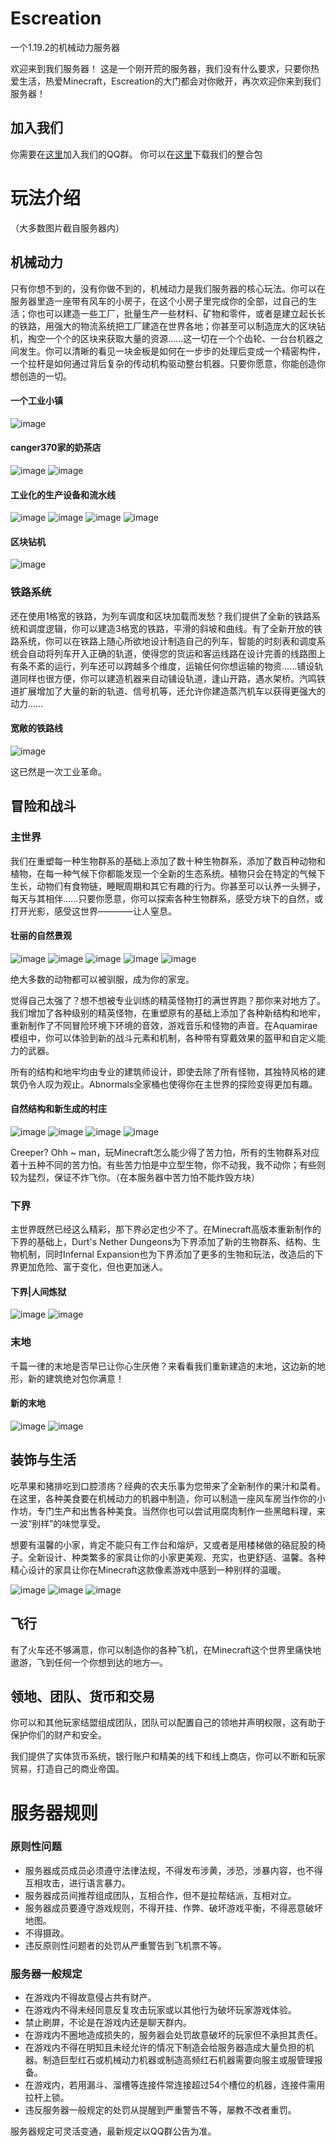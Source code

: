 # Escreation
一个1.19.2的机械动力服务器

欢迎来到我们服务器！
这是一个刚开荒的服务器，我们没有什么要求，只要你热爱生活，热爱Minecraft，Escreation的大门都会对你敞开，再次欢迎你来到我们服务器！

## 加入我们
你需要在[这里]([http://server.edgw.cc](https://qm.qq.com/cgi-bin/qm/qr?k=2o566Uthf_8xy1CipOQamlP4DLjYsU4C&jump_from=webapi&authKey=U7GwJa5M28ONwbEnLLffhv4HI3kp51CnEcIWbJT6/aGvOS4I3ntcn56k5m7nnHsb))加入我们的QQ群。
你可以在[这里](http://files.edgw.cc/server-pack.7z)下载我们的整合包

# 玩法介绍

（大多数图片截自服务器内）

## 机械动力

只有你想不到的，没有你做不到的，机械动力是我们服务器的核心玩法。你可以在服务器里造一座带有风车的小房子，在这个小房子里完成你的全部，过自己的生活；你也可以建造一些工厂，批量生产一些材料、矿物和零件，或者是建立起长长的铁路，用强大的物流系统把工厂建造在世界各地；你甚至可以制造庞大的区块钻机，掏空一个个的区块来获取大量的资源......这一切在一个个齿轮、一台台机器之间发生。你可以清晰的看见一块金板是如何在一步步的处理后变成一个精密构件，一个拉杆是如何通过背后复杂的传动机构驱动整台机器。只要你愿意，你能创造你想创造的一切。

#### 一个工业小镇

![image](https://github.com/EDGW/edgw.github.io/assets/61033043/b3be7fe5-70f3-420a-b8d8-a89e5e28877a)

#### canger370家的奶茶店

![image](https://github.com/EDGW/edgw.github.io/assets/61033043/caecbe5e-02ad-46fd-ac65-6a45bf4c1a0f)
![image](https://github.com/EDGW/edgw.github.io/assets/61033043/44135f69-818f-4744-952d-40c29e21121d)

#### 工业化的生产设备和流水线

![image](https://github.com/EDGW/edgw.github.io/assets/61033043/fa902ac8-f4bf-42c7-9beb-5f9f9433b3be)
![image](https://github.com/EDGW/edgw.github.io/assets/61033043/e775e5bd-2f86-4524-83d5-537a01d1dd61)
![image](https://github.com/EDGW/edgw.github.io/assets/61033043/d961849a-5281-4f50-a235-ba49a3f20893)
![image](https://github.com/EDGW/edgw.github.io/assets/61033043/919a99ef-77fe-4b44-a858-c636b3fa33c3)

#### 区块钻机

![image](https://github.com/EDGW/edgw.github.io/assets/61033043/5e6bce79-3ec1-4deb-a54f-d0e8164df15b)

### 铁路系统

还在使用1格宽的铁路，为列车调度和区块加载而发愁？我们提供了全新的铁路系统和调度逻辑，你可以建造3格宽的铁路，平滑的斜坡和曲线。有了全新开放的铁路系统，你可以在铁路上随心所欲地设计制造自己的列车，智能的时刻表和调度系统会自动将列车开入正确的轨道，使得您的货运和客运线路在设计完善的线路图上有条不紊的运行，列车还可以跨越多个维度，运输任何你想运输的物资......铺设轨道同样也很方便，你可以建造机器来自动铺设轨道，逢山开路，遇水架桥。汽鸣铁道扩展增加了大量的新的轨道、信号机等，还允许你建造蒸汽机车以获得更强大的动力......

#### 宽敞的铁路线
![image](https://github.com/EDGW/edgw.github.io/assets/61033043/94c57abf-b1cc-40b8-89a0-086ee3362e2e)

这已然是一次工业革命。

## 冒险和战斗

### 主世界

我们在重塑每一种生物群系的基础上添加了数十种生物群系，添加了数百种动物和植物，在每一种气候下你都能发现一个全新的生态系统。植物只会在特定的气候下生长，动物们有食物链，睡眠周期和其它有趣的行为。你甚至可以认养一头狮子，每天与其相伴......只要你愿意，你可以探索各种生物群系，感受方块下的自然，或打开光影，感受这世界————让人窒息。

#### 壮丽的自然景观

![image](https://github.com/EDGW/edgw.github.io/assets/61033043/11b7f66b-2ee9-4e39-a115-75d73ae54bfd)
![image](https://github.com/EDGW/edgw.github.io/assets/61033043/9ff63497-1469-4229-81e6-2fc968da867e)
![image](https://github.com/EDGW/edgw.github.io/assets/61033043/3e72f75f-be2a-41b7-a834-48412c233d68)
![image](https://github.com/EDGW/edgw.github.io/assets/61033043/c9fdbdc7-601d-44b6-b724-877d1743a1a4)
![image](https://github.com/EDGW/edgw.github.io/assets/61033043/ef02bc63-1e65-4ff4-84c6-23e9a57dfcc3)

绝大多数的动物都可以被驯服，成为你的家宠。

觉得自己太强了？想不想被专业训练的精英怪物打的满世界跑？那你来对地方了。我们增加了各种级别的精英怪物，在重塑原有的基础上添加了各种新结构和地牢，重新制作了不同冒险环境下环境的音效，游戏音乐和怪物的声音。在Aquamirae模组中，你可以体验到新的战斗元素和机制，各种带有穿戴效果的盔甲和自定义能力的武器。

所有的结构和地牢均由专业的建筑师设计，即使去除了所有怪物，其独特风格的建筑仍令人叹为观止。Abnormals全家桶也使得你在主世界的探险变得更加有趣。

#### 自然结构和新生成的村庄

![image](https://github.com/EDGW/edgw.github.io/assets/61033043/ddc28b53-5e52-4751-b6af-a8c62a33ea98)
![image](https://github.com/EDGW/edgw.github.io/assets/61033043/7d844ba9-6a0a-48f8-8b68-669f7a091ede)
![image](https://github.com/EDGW/edgw.github.io/assets/61033043/01bd714d-881f-41b3-95a2-d05267996077)
![image](https://github.com/EDGW/edgw.github.io/assets/61033043/e5cd36eb-c5f2-4e3e-9dc8-303c3dcc27d2)

Creeper? Ohh ~ man，玩Minecraft怎么能少得了苦力怕，所有的生物群系对应着十五种不同的苦力怕。有些苦力怕是中立型生物，你不动我，我不动你；有些则较为猛烈，保证不炸飞你。（在本服务器中苦力怕不能炸毁方块）

### 下界

主世界既然已经这么精彩，那下界必定也少不了。在Minecraft高版本重新制作的下界的基础上，Durt's Nether Dungeons为下界添加了新的生物群系、结构、生物机制，同时Infernal Expansion也为下界添加了更多的生物和玩法，改造后的下界更加危险、富于变化，但也更加迷人。

#### 下界|人间炼狱

![image](https://github.com/EDGW/edgw.github.io/assets/61033043/15c935a5-65ee-413b-bced-3c18a59985fe)
![image](https://github.com/EDGW/edgw.github.io/assets/61033043/b3b5d934-896e-44fb-b9d7-a6bb4f5125e7)

### 末地

千篇一律的末地是否早已让你心生厌倦？来看看我们重新建造的末地，这边新的地形，新的建筑绝对包你满意！

#### 新的末地

![image](https://github.com/EDGW/edgw.github.io/assets/61033043/d702d30b-a0f5-4800-bdeb-2c0ac1eb6d7a)
![image](https://github.com/EDGW/edgw.github.io/assets/61033043/7692c660-21b6-4527-b82d-a9a0e0ef4de9)

## 装饰与生活

吃苹果和猪排吃到口腔溃疡？经典的农夫乐事为您带来了全新制作的果汁和菜肴。在这里，各种美食要在机械动力的机器中制造，你可以制造一座风车房当作你的小作坊，专门生产和出售各种美食。当然你也可以尝试用腐肉制作一些黑暗料理，来一波“别样”的味觉享受。

想要有温馨的小家，肯定不能只有工作台和熔炉，又或者是用楼梯做的硌屁股的椅子。全新设计、种类繁多的家具让你的小家更美观、充实，也更舒适、温馨。各种精心设计的家具让你在Minecraft这款像素游戏中感到一种别样的温暖。

![image](https://github.com/EDGW/edgw.github.io/assets/61033043/cbcf410d-4988-4c95-a0f2-cbb397435d2c)
![image](https://github.com/EDGW/edgw.github.io/assets/61033043/d78dd197-9a25-4694-b659-f2ab0affc7de)
![image](https://github.com/EDGW/edgw.github.io/assets/61033043/bd1044e3-95f4-4d34-8554-18483bc31bba)


## 飞行

有了火车还不够满意，你可以制造你的各种飞机，在Minecraft这个世界里痛快地遨游，飞到任何一个你想到达的地方—。

## 领地、团队、货币和交易

你可以和其他玩家结盟组成团队，团队可以配置自己的领地并声明权限，这有助于保护你们的财产和安全。

我们提供了实体货币系统，银行账户和精美的线下和线上商店，你可以不断和玩家贸易，打造自己的商业帝国。

# 服务器规则

### 原则性问题

 - 服务器成员成员必须遵守法律法规，不得发布涉黄，涉恐，涉暴内容，也不得互相攻击，进行语言暴力。
 - 服务器成员间推荐组成团队，互相合作，但不是拉帮结派，互相对立。
 - 服务器成员要遵守游戏规则，不得开挂、作弊、破坏游戏平衡，不得恶意破坏地图。
 - 不得摄政。
 - 违反原则性问题者的处罚从严重警告到飞机票不等。

### 服务器一般规定

 - 在游戏内不得故意侵占共有财产。
 - 在游戏内不得未经同意反复攻击玩家或以其他行为破坏玩家游戏体验。
 - 禁止刷屏，不论是在游戏内还是聊天群内。
 - 在游戏内不圈地造成损失的，服务器会处罚故意破坏的玩家但不承担其责任。
 - 在游戏内不得在明知且未经允许的情况下制造会给服务器造成大量负担的机器。制造巨型红石或机械动力机器或制造高频红石机器需要向服主或服管理报备。
 - 在游戏内，若用漏斗、溜槽等连接件常连接超过54个槽位的机器，连接件需用拉杆上锁。
 - 违反服务器一般规定的处罚从提醒到严重警告不等，屡教不改者重罚。

服务器规定可灵活变通，最新规定以QQ群公告为准。
